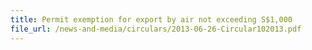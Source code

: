 ```yaml
---
title: Permit exemption for export by air not exceeding S$1,000
file_url: /news-and-media/circulars/2013-06-26-Circular102013.pdf
---
```

